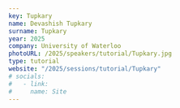 ```yaml
---
key: Tupkary
name: Devashish Tupkary
surname: Tupkary
year: 2025
company: University of Waterloo
photoURL: /2025/speakers/tutorial/Tupkary.jpg
type: tutorial
website: "/2025/sessions/tutorial/Tupkary"
# socials:
#   - link:
#     name: Site
---
```

